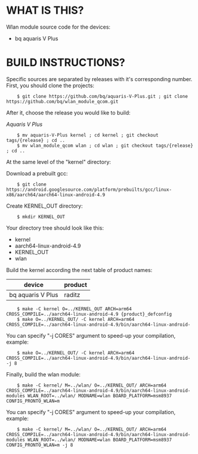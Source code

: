 WHAT IS THIS?
=============

Wlan module source code for the devices:
* bq aquaris V Plus


BUILD INSTRUCTIONS?
===================

Specific sources are separated by releases with it's corresponding number. First, you should
clone the projects:

        $ git clone https://github.com/bq/aquaris-V-Plus.git ; git clone https://github.com/bq/wlan_module_qcom.git

After it, choose the release you would like to build:

*Aquaris V Plus*

        $ mv aquaris-V-Plus kernel ; cd kernel ; git checkout tags/{release} ; cd ..
        $ mv wlan_module_qcom wlan ; cd wlan ; git checkout tags/{release} ; cd ..

At the same level of the "kernel" directory:

Download a prebuilt gcc:

        $ git clone https://android.googlesource.com/platform/prebuilts/gcc/linux-x86/aarch64/aarch64-linux-android-4.9

Create KERNEL_OUT directory:

        $ mkdir KERNEL_OUT

Your directory tree should look like this:
* kernel
* aarch64-linux-android-4.9
* KERNEL_OUT
* wlan

Build the kernel according the next table of product names:

| device                    | product                 |
| --------------------------|-------------------------|
| bq aquaris V Plus         | raditz                  |


        $ make -C kernel O=../KERNEL_OUT ARCH=arm64 CROSS_COMPILE=../aarch64-linux-android-4.9 {product}_defconfig
        $ make O=../KERNEL_OUT/ -C kernel ARCH=arm64 CROSS_COMPILE=../aarch64-linux-android-4.9/bin/aarch64-linux-android-

You can specify "-j CORES" argument to speed-up your compilation, example:

        $ make O=../KERNEL_OUT/ -C kernel ARCH=arm64 CROSS_COMPILE=../aarch64-linux-android-4.9/bin/aarch64-linux-android- -j 8

Finally, build the wlan module:

        $ make -C kernel/ M=../wlan/ O=../KERNEL_OUT/ ARCH=arm64 CROSS_COMPILE=../aarch64-linux-android-4.9/bin/aarch64-linux-android- modules WLAN_ROOT=../wlan/ MODNAME=wlan BOARD_PLATFORM=msm8937 CONFIG_PRONTO_WLAN=m

You can specify "-j CORES" argument to speed-up your compilation, example:

        $ make -C kernel/ M=../wlan/ O=../KERNEL_OUT/ ARCH=arm64 CROSS_COMPILE=../aarch64-linux-android-4.9/bin/aarch64-linux-android- modules WLAN_ROOT=../wlan/ MODNAME=wlan BOARD_PLATFORM=msm8937 CONFIG_PRONTO_WLAN=m -j 8
